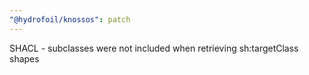 ```yaml
---
"@hydrofoil/knossos": patch
---
```


SHACL - subclasses were not included when retrieving sh:targetClass shapes
